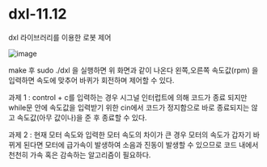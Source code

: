 # dxl-11.12
dxl 라이브러리를 이용한 로봇 제어 


![image](https://github.com/user-attachments/assets/097f8f29-f02e-4375-bae3-95dcefc34d3c)


make 후 sudo ./dxl 을 실행하면 위 화면과 같이 나온다 왼쪽,오른쪽 속도값(rpm) 을 입력하면 속도에 맞추어 바퀴가 회전하며 제어할 수 있다.

과제 1 : control + c를 입력하는 경우 시그널 인터럽트에 의해 코드가 종료 되지만 while문 안에 속도값을 입력받기 위한 cin에서 코드가 정지함으로 바로 종료되지는 않고 속도값(아무 값이나)을 준 후 종료할 수 있다.

과제 2 : 현재 모터 속도와 입력한 모터 속도의 차이가 큰 경우 모터의 속도가 갑자기 바뀌게 된다면 모터에 급가속이 발생하여 소음과 진동이 발생할 수 있으므로 코드 내에서 천천히 가속 혹은 감속하는 알고리즘이 필요하다.
